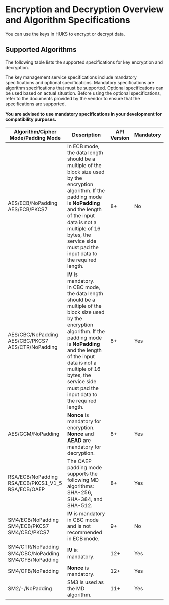 # Encryption and Decryption Overview and Algorithm Specifications

You can use the keys in HUKS to encrypt or decrypt data.

## Supported Algorithms

The following table lists the supported specifications for key encryption and decryption.
<!--Del-->
The key management service specifications include mandatory specifications and optional specifications. Mandatory specifications are algorithm specifications that must be supported. Optional specifications can be used based on actual situation. Before using the optional specifications, refer to the documents provided by the vendor to ensure that the specifications are supported.

**You are advised to use mandatory specifications in your development for compatibility purposes.**
<!--DelEnd-->

| Algorithm/Cipher Mode/Padding Mode| Description| API Version| <!--DelCol4-->Mandatory|
| -------- | -------- | -------- | -------- |
| <!--DelRow-->AES/ECB/NoPadding<br>AES/ECB/PKCS7 | In ECB mode, the data length should be a multiple of the block size used by the encryption algorithm. If the padding mode is **NoPadding** and the length of the input data is not a multiple of 16 bytes, the service side must pad the input data to the required length.| 8+ | No|
| AES/CBC/NoPadding<br>AES/CBC/PKCS7<br>AES/CTR/NoPadding | **IV** is mandatory.<br>In CBC mode, the data length should be a multiple of the block size used by the encryption algorithm. If the padding mode is **NoPadding** and the length of the input data is not a multiple of 16 bytes, the service side must pad the input data to the required length.| 8+ | Yes|
| AES/GCM/NoPadding | **Nonce** is mandatory for encryption.<br>**Nonce** and **AEAD** are mandatory for decryption.| 8+ | Yes|
| RSA/ECB/NoPadding<br>RSA/ECB/PKCS1_V1_5<br>RSA/ECB/OAEP | The OAEP padding mode supports the following MD algorithms: SHA-256, SHA-384, and SHA-512.| 8+ | Yes|
| <!--DelRow-->SM4/ECB/NoPadding<br>SM4/ECB/PKCS7<br>SM4/CBC/PKCS7 | **IV** is mandatory in CBC mode and is not recommended in ECB mode.| 9+ | No|
| SM4/CTR/NoPadding<br>SM4/CBC/NoPadding<br>SM4/CFB/NoPadding | **IV** is mandatory.| 12+ | Yes|
| SM4/OFB/NoPadding | **Nonce** is mandatory.| 12+ | Yes|
| SM2/-/NoPadding | SM3 is used as the MD algorithm.| 11+ | Yes|
